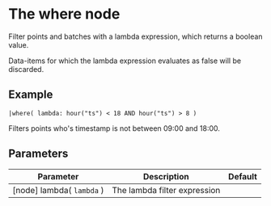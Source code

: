 The where node
=====================

Filter points and batches with a lambda expression, which returns a boolean value.

Data-items for which the lambda expression evaluates as false will be discarded. 

Example
-------
    
    |where( lambda: hour("ts") < 18 AND hour("ts") > 8 )
     
Filters points who's timestamp is not between 09:00 and 18:00.

Parameters
----------

Parameter     | Description | Default 
--------------|-------------|---------  
[node] lambda( `lambda` ) | The lambda filter expression|
